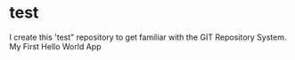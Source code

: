 # test
I create this 'test" repository to get familiar with the GIT Repository System.
My First Hello World App
